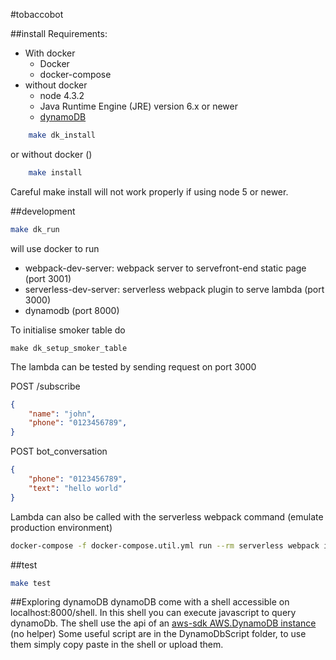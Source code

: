 #tobaccobot

##install
Requirements:
 - With docker
    * Docker
    * docker-compose
  - without docker
    * node 4.3.2
    * Java Runtime Engine (JRE) version 6.x or newer
    * [dynamoDB](http://docs.aws.amazon.com/amazondynamodb/latest/developerguide/DynamoDBLocal.html)

```sh
    make dk_install
```
or without docker ()
```sh
    make install
```
Careful make install will not work properly if using node 5 or newer.

##development
```sh
make dk_run
```
will use docker to run
 - webpack-dev-server: webpack server to servefront-end static page (port 3001)
 - serverless-dev-server: serverless webpack plugin to serve lambda (port 3000)
 - dynamodb (port 8000)

To initialise smoker table do
```
make dk_setup_smoker_table
```

The lambda can be tested by sending request on port 3000

POST /subscribe
```json
{
    "name": "john",
    "phone": "0123456789",
}
```
POST bot_conversation
```json
{
    "phone": "0123456789",
    "text": "hello world"
}
```

Lambda can also be called with the serverless webpack command (emulate production environment)
```sh
docker-compose -f docker-compose.util.yml run --rm serverless webpack invoke -f lambda_name -p event.json
```

##test
```sh
make test
```

##Exploring dynamoDB
dynamoDB come with a shell accessible on localhost:8000/shell.
In this shell you can execute javascript to query dynamoDb.
The shell use the api of an [aws-sdk AWS.DynamoDB instance](http://docs.aws.amazon.com/AWSJavaScriptSDK/latest/AWS/DynamoDB.html) (no helper)
Some useful script are in the DynamoDbScript folder, to use them simply copy paste in the shell or upload them.
